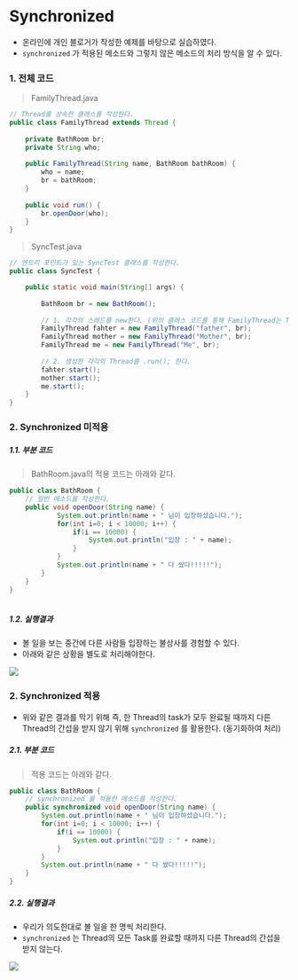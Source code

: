 # Synchronized

- 온라인에 개인 블로거가 작성한 예제를 바탕으로 실습하였다.
- `synchronized` 가 적용된 메소드와 그렇지 않은 메소드의 처리 방식을 알 수 있다.





### 1. 전체 코드

> FamilyThread.java

```java
// Thread를 상속한 클래스를 작성한다. 
public class FamilyThread extends Thread {
	
	private BathRoom br;
	private String who;
	
	public FamilyThread(String name, BathRoom bathRoom) {
		who = name;
		br = bathRoom;
	}
		
	public void run() {
		br.openDoor(who);
	}
}
```



> SyncTest.java

```java
// 엔트리 포인트가 있는 SyncTest 클래스를 작성한다.
public class SyncTest {

	public static void main(String[] args) {
		
		BathRoom br = new BathRoom();
		
        // 1. 각각의 스레드를 new한다. (위의 클래스 코드를 통해 FamilyThread는 Thread를 상속함을 알 수 있다.)
		FamilyThread fahter = new FamilyThread("father", br);
		FamilyThread mother = new FamilyThread("Mother", br);
		FamilyThread me = new FamilyThread("Me", br);
		
      	// 2. 생성한 각각의 Thread를 .run(); 한다. 
		fahter.start();
		mother.start();
		me.start();
	}
}
```



### 2. Synchronized 미적용

##### 1.1. 부분 코드

> BathRoom.java의 적용 코드는 아래와 같다. 

```java
public class BathRoom {
  	// 일반 메소드를 작성한다.
	public void openDoor(String name) {
			System.out.println(name + " 님이 입장하셨습니다.");
			for(int i=0; i < 10000; i++) {
				if(i == 10000) {
					System.out.println("입장 : " + name);
				}
			}
			System.out.println(name + " 다 쌌다!!!!!");
		}
	}
}
		
```



##### 1.2. 실행결과

- 볼 일을 보는 중간에 다른 사람들 입장하는 불상사를 경험할 수 있다.
- 아래와 같은 상황을 별도로 처리해야한다. 

![](https://ws2.sinaimg.cn/large/006tNc79gy1fjbdkvie5cj30iw0aedhc.jpg)



### 2. Synchronized 적용

- 위와 같은 결과를 막기 위해 즉, 한 Thread의 task가 모두 완료될 때까지 다른 Thread의 간섭을 받지 않기 위해 `synchronized` 를 활용한다. (동기화하여 처리)

##### 2.1. 부분 코드

> 적용 코드는 아래와 같다.

```java
public class BathRoom {
	// synchronized 를 적용한 메소드를 작성한다. 
	public synchronized void openDoor(String name) {
		System.out.println(name + " 님이 입장하셨습니다.");
		for(int i=0; i < 10000; i++) {
			if(i == 10000) {
				System.out.println("입장 : " + name);
			}
		}
		System.out.println(name + " 다 쌌다!!!!!");
	}
}
```



##### 2.2. 실행결과

- 우리가 의도한대로 볼 일을 한 명씩 처리한다.
- `synchronized` 는 Thread의 모든 Task를 완료할 때까지 다른 Thread의 간섭을 받지 않는다.

![](https://ws3.sinaimg.cn/large/006tNc79gy1fjbdkuae3nj30im0ai75t.jpg)


